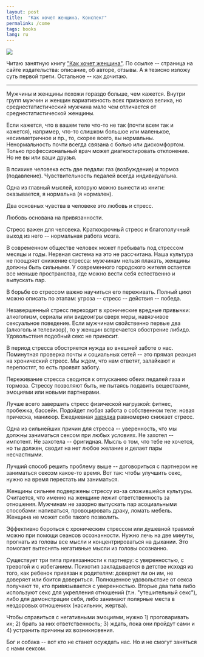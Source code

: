 ```yaml
---
layout: post
title:  "Как хочет женщина. Конспект"
permalink: /come
tags: books
lang: ru
---
```


[mann]:https://www.mann-ivanov-ferber.ru/books/kak-hochet-zhenshina/

![](https://user-images.githubusercontent.com/1059232/36092910-14dd9de0-0ffa-11e8-8a70-50d2263f6c4e.png)

Читаю занятную книгу ["Как хочет женщина"][mann]. По ссылке -- страница на сайте
издательства: описание, об авторе, отзывы. А я тезисно изложу суть первой
трети. Остальное -- как дочитаю.

* * *

Мужчины и женщины похожи гораздо больше, чем кажется. Внутри групп мужчин и
женщин вариативность всех признаков велика, но среднестатистический мужчина мало
чем отличается от среднестатистической женщины.

Если кажется, что в вашем теле что-то не так (почти всем так и кажется),
например, что-то слишком большое или маленькое, несимметричное и пр., то, скорее
всего, вы нормальны. Ненормальность почти всегда связана с болью или
дискомфортом. Только профессиональный врач может диагностировать отклонение. Но
не вы или ваши друзья.

В психике человека есть две педали: газ (возбуждение) и тормоз
(подавление). Чувствительность педалей всегда индивидуальна.

Одна из главный мыслей, которую можно вынести из книги: оказывается, я нормальна
(я нормален).

Два основных чувства в человеке это любовь и стресс.

Любовь основана на привязанности.

Стресс важен для человека. Краткосрочный стресс и благополучный выход из него --
нормальная работа мозга.

В современном обществе человек может пребывать под стрессом месяцы и
годы. Нервная система на это не рассчитана. Наша культура не поощряет снижение
стресса: мужчинам нельзя плакать, женщины должны быть сильными. У современного
городского жителя остается все меньше пространства, где можно вести себя
естественно и выпускать пар.

В борьбе со стрессом важно научиться его переживать. Полный цикл можно описать
по этапам: угроза -- стресс -- действия -- победа.

Незавершенный стресс переходит в хронические вредные привычки: алкоголизм,
сериалы или видеоигры сверх меры, навязчивое сексуальное поведение. Если
мужчинам свойственно первые два (алкоголь и телевизор), то у женщин встречается
обострение либидо. Удовольствия подобный секс не приносит.

В период стресса обостряется нужда во внешней заботе о нас. Поминутная проверка
почты и социальных сетей -- это прямая реакция на хронический стресс. Мы ждем,
что нам ответят, залайкают и перепостят, то есть проявят заботу.

Переживание стресса сводится к отпусканию обеих педалей газа и тормоза. Стрессу
позволяют быть, не пытаясь подавить веществами, эмоциями или новыми партнерами.

Лучше всего завершить стресс физической нагрузкой: фитнес, пробежка,
бассейн. Подойдет любая забота о собственном теле: новая прическа,
маникюр. Ежедневная [зарядка](/workout) равномерно снижает стресс.

Одна из сильнейших причин для стресса -- уверенность, что мы должны заниматься
сексом при любых условиях. Не захотел -- импотент. Не захотела --
фригидная. Мысль о том, что тебе не хочется, но ты должен, сводит на нет любое
желание и делает пары несчастными.

Лучший способ решить проблему выше -- договориться с партнером не заниматься
сексом какое-то время. Вот так: чтобы улучшить секс, нужно на время перестать им
заниматься.

Женщины сильнее подвержены стрессу из-за сложившейся культуры. Считается, что
именно на женщине лежит ответственность за отношения. Мужчинам не зазорно
выпускать пар асоциальными способами: напиваться, провоцировать драку, ломать
мебель. Женщина не может себе такого позволить.

Эффективно бороться с хроническим стрессом или душевной травмой можно при помощи
сеансов осознанности. Нужно лечь на две минуты, прогнать из головы все мысли и
концентрироваться на дыхании. Это помогает вытеснять негативные мысли из головы
осознанно.

Существует три типа привязанности к партнеру: с уверенностью, с тревогой и с
избеганием. Психотип закладывается в детстве исходя из того, как ребенок
привязан к родителям: доверяет ли он им, не доверяет или боится
довериться. Полноценное удовольствие от секса получают те, кто привязывается с
уверенностью. Вторые два типа либо используют секс для укрепления отношений
(т.н. "утешительный секс"), либо для демонстрации себя, либо занимают полярные
места в нездоровых отношениях (насильник, жертва).

Чтобы справиться с негативными эмоциями, нужно 1) проговаривать их; 2) брать за
них ответственность; 3) ждать, пока они пройдут сами и 4) устранить причины их
возникновения.

Бог и собака -- вот кто не станет осуждать нас. Но и не смогут заняться с нами
сексом.
